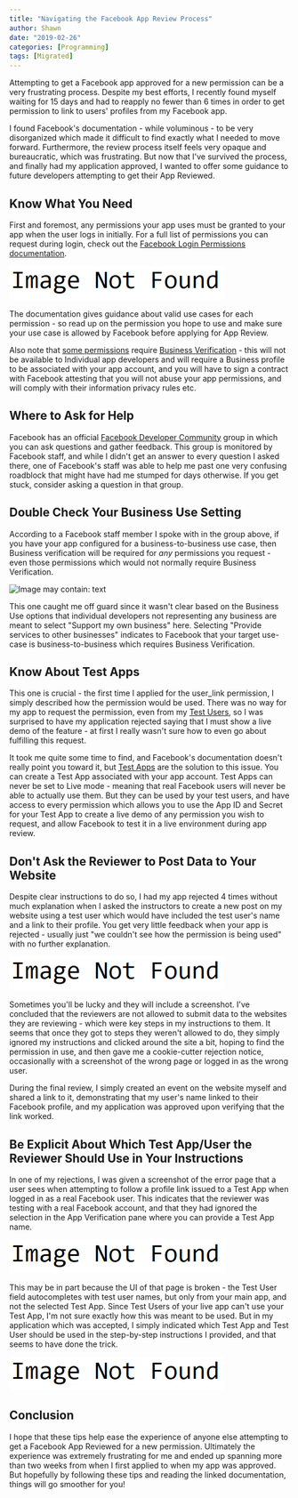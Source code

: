 ```yaml
---
title: "Navigating the Facebook App Review Process"
author: Shawn
date: "2019-02-26"
categories: [Programming]
tags: [Migrated]
---
```


Attempting to get a Facebook app approved for a new permission can be a very frustrating process. Despite my best efforts, I recently found myself waiting for 15 days and had to reapply no fewer than 6 times in order to get permission to link to users' profiles from my Facebook app.

I found Facebook's documentation - while voluminous - to be very disorganized which made it difficult to find exactly what I needed to move forward. Furthermore, the review process itself feels very opaque and bureaucratic, which was frustrating. But now that I've survived the process, and finally had my application approved, I wanted to offer some guidance to future developers attempting to get their App Reviewed.

## Know What You Need

First and foremost, any permissions your app uses must be granted to your app when the user logs in initially. For a full list of permissions you can request during login, check out the [Facebook Login Permissions documentation](https://developers.facebook.com/docs/facebook-login/permissions).

![chrome_2019-02-25_22-18-01](/assets/img/posts/image-not-found.png)

The documentation gives guidance about valid use cases for each permission - so read up on the permission you hope to use and make sure your use case is allowed by Facebook before applying for App Review.

Also note that [some permissions](https://developers.facebook.com/docs/facebook-login/changelog?hc_location=ufi#2018-07-02) require [Business Verification](https://developers.facebook.com/docs/apps/review/#business-verification) - this will not be available to Individual app developers and will require a Business profile to be associated with your app account, and you will have to sign a contract with Facebook attesting that you will not abuse your app permissions, and will comply with their information privacy rules etc.

## Where to Ask for Help

Facebook has an official [Facebook Developer Community](https://www.facebook.com/groups/fbdevelopers/) group in which you can ask questions and gather feedback. This group is monitored by Facebook staff, and while I didn't get an answer to every question I asked there, one of Facebook's staff was able to help me past one very confusing roadblock that might have had me stumped for days otherwise. If you get stuck, consider asking a question in that group.

## Double Check Your Business Use Setting

According to a Facebook staff member I spoke with in the group above, if you have your app configured for a business-to-business use case, then Business verification will be required for _any_ permissions you request - even those permissions which would not normally require Business Verification.

![Image may contain: text](https://scontent-dfw5-2.xx.fbcdn.net/v/t1.0-9/51807934_10218121295533315_1616040689898881024_n.jpg?_nc_cat=100&_nc_ht=scontent-dfw5-2.xx&oh=a1b0a0311d107851e6ca62189b76573d&oe=5CE6CDAF)

This one caught me off guard since it wasn't clear based on the Business Use options that individual developers not representing any business are meant to select "Support my own business" here. Selecting "Provide services to other businesses" indicates to Facebook that your target use-case is business-to-business which requires Business Verification.

## Know About Test Apps

This one is crucial - the first time I applied for the user_link permission, I simply described how the permission would be used. There was no way for my app to request the permission, even from my [Test Users](https://developers.facebook.com/docs/apps/test-users), so I was surprised to have my application rejected saying that I must show a live demo of the feature - at first I really wasn't sure how to even go about fulfilling this request.

It took me quite some time to find, and Facebook's documentation doesn't really point you toward it, but [Test Apps](https://developers.facebook.com/docs/apps/test-apps/) are the solution to this issue. You can create a Test App associated with your app account. Test Apps can never be set to Live mode - meaning that real Facebook users will never be able to actually use them. But they can be used by your test users, and have access to every permission which allows you to use the App ID and Secret for your Test App to create a live demo of any permission you wish to request, and allow Facebook to test it in a live environment during app review.

## Don't Ask the Reviewer to Post Data to Your Website

Despite clear instructions to do so, I had my app rejected 4 times without much explanation when I asked the instructors to create a new post on my website using a test user which would have included the test user's name and a link to their profile. You get very little feedback when your app is rejected - usually just "we couldn't see how the permission is being used" with no further explanation.

![](/assets/img/posts/image-not-found.png)

Sometimes you'll be lucky and they will include a screenshot. I've concluded that the reviewers are not allowed to submit data to the websites they are reviewing - which were key steps in my instructions to them. It seems that once they got to steps they weren't allowed to do, they simply ignored my instructions and clicked around the site a bit, hoping to find the permission in use, and then gave me a cookie-cutter rejection notice, occasionally with a screenshot of the wrong page or logged in as the wrong user.

During the final review, I simply created an event on the website myself and shared a link to it, demonstrating that my user's name linked to their Facebook profile, and my application was approved upon verifying that the link worked.

## Be Explicit About Which Test App/User the Reviewer Should Use in Your Instructions

In one of my rejections, I was given a screenshot of the error page that a user sees when attempting to follow a profile link issued to a Test App when logged in as a real Facebook user. This indicates that the reviewer was testing with a real Facebook account, and that they had ignored the selection in the App Verification pane where you can provide a Test App name.

![](/assets/img/posts/image-not-found.png)

This may be in part because the UI of that page is broken - the Test User field autocompletes with test user names, but only from your main app, and not the selected Test App. Since Test Users of your live app can't use your Test App, I'm not sure exactly how this was meant to be used. But in my application which was accepted, I simply indicated which Test App and Test User should be used in the step-by-step instructions I provided, and that seems to have done the trick.

![](/assets/img/posts/image-not-found.png)

## Conclusion

I hope that these tips help ease the experience of anyone else attempting to get a Facebook App Reviewed for a new permission. Ultimately the experience was extremely frustrating for me and ended up spanning more than two weeks from when I first applied to when my app was approved. But hopefully by following these tips and reading the linked documentation, things will go smoother for you!
